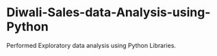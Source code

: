 # Diwali-Sales-data-Analysis-using-Python
Performed Exploratory data analysis using Python Libraries.
